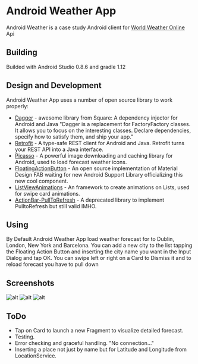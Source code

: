 Android Weather App
=========

Android Weather is a case study Android client for [World Weather Online] Api

Building
----

 Builded with Android Studio 0.8.6 and gradle 1.12

Design and Development
-----------

Android Weather App uses a number of open source library to work properly:

* [Dagger] - awesome library from Square: A dependency injector for Android and Java "Dagger is a replacement for FactoryFactory classes. It allows you to focus on the interesting classes. Declare dependencies, specify how to satisfy them, and ship your app."
* [Retrofit] - A type-safe REST client for Android and Java. Retrofit turns your REST API into a Java interface.
* [Picasso] - A powerful image downloading and caching library for Android, used to load forecast weather icons.
* [FloatingActionButton] - An open source implementation of Material Design FAB waiting for new Android Support Library officializing this new cool component.
* [ListViewAnimations] - An framework to create animations on Lists, used for swipe card animations.
* [ActionBar-PullToRefresh] - A deprecated library to implement PulltoRefresh but still valid IMHO.

Using
--------------
By Default Android Weather App load weather forecast for to Dublin, London, New York and Barcelona.
You can add a new city to the list tapping the Floating Action Button and inserting the city name you want in the Input Dialog and tap OK.
You can swipe left or right on a Card to Dismiss it and to reload forecast you have to pull down

Screenshots
-------------
![alt][screenshot1]
![alt][screenshot2]
![alt][screenshot3]

ToDo
--------------
* Tap on Card to launch a new Fragment to visualize detailed forecast.
* Testing.
* Error checking and graceful handling. "No connection..."
* Inserting a place not just by name but for Latitude and Longitude from LocationService.


[World Weather Online]:http://www.worldweatheronline.com/
[Dagger]:http://square.github.io/dagger/
[Retrofit]:http://square.github.io/retrofit/
[ActionBar-PullToRefresh]:https://github.com/chrisbanes/ActionBar-PullToRefresh
[Picasso]:http://square.github.io/picasso/
[FloatingActionButton]:https://github.com/makovkastar/FloatingActionButton
[ListViewAnimations]:https://github.com/nhaarman/ListViewAnimations
[screenshot1]:https://raw.githubusercontent.com/joaobiriba/AndroidWeatherDemo/master/screenshots/screen1.png
[screenshot2]:https://raw.githubusercontent.com/joaobiriba/AndroidWeatherDemo/master/screenshots/screen2.png
[screenshot3]:https://raw.githubusercontent.com/joaobiriba/AndroidWeatherDemo/master/screenshots/screen3.png
